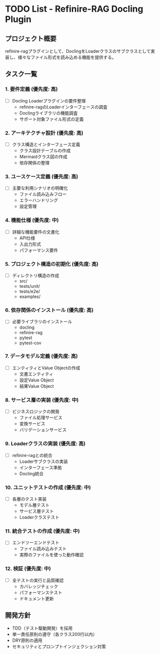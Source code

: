 # TODO List - Refinire-RAG Docling Plugin

## プロジェクト概要
refinire-ragプラグインとして、DoclingをLoaderクラスのサブクラスとして実装し、様々なファイル形式を読み込める機能を提供する。

## タスク一覧

### 1. 要件定義 (優先度: 高)
- [ ] Docling Loaderプラグインの要件整理
  - refinire-ragのLoaderインターフェースの調査
  - Doclingライブラリの機能調査
  - サポート対象ファイル形式の定義

### 2. アーキテクチャ設計 (優先度: 高)
- [ ] クラス構造とインターフェース定義
  - クラス設計テーブルの作成
  - Mermaidクラス図の作成
  - 依存関係の整理

### 3. ユースケース定義 (優先度: 高)
- [ ] 主要な利用シナリオの明確化
  - ファイル読み込みフロー
  - エラーハンドリング
  - 設定管理

### 4. 機能仕様 (優先度: 中)
- [ ] 詳細な機能要件の文書化
  - API仕様
  - 入出力形式
  - パフォーマンス要件

### 5. プロジェクト構造の初期化 (優先度: 高)
- [ ] ディレクトリ構造の作成
  - src/
  - tests/unit/
  - tests/e2e/
  - examples/

### 6. 依存関係のインストール (優先度: 高)
- [ ] 必要ライブラリのインストール
  - docling
  - refinire-rag
  - pytest
  - pytest-cov

### 7. データモデル定義 (優先度: 高)
- [ ] エンティティとValue Objectの作成
  - 文書エンティティ
  - 設定Value Object
  - 結果Value Object

### 8. サービス層の実装 (優先度: 中)
- [ ] ビジネスロジックの開発
  - ファイル処理サービス
  - 変換サービス
  - バリデーションサービス

### 9. Loaderクラスの実装 (優先度: 高)
- [ ] refinire-ragとの統合
  - Loaderサブクラスの実装
  - インターフェース準拠
  - Docling統合

### 10. ユニットテストの作成 (優先度: 中)
- [ ] 各層のテスト実装
  - モデル層テスト
  - サービス層テスト
  - Loaderクラステスト

### 11. 統合テストの作成 (優先度: 中)
- [ ] エンドツーエンドテスト
  - ファイル読み込みテスト
  - 実際のファイルを使った動作確認

### 12. 検証 (優先度: 中)
- [ ] 全テストの実行と品質確認
  - カバレッジチェック
  - パフォーマンステスト
  - ドキュメント更新

## 開発方針
- TDD（テスト駆動開発）を採用
- 単一責任原則の遵守（各クラス200行以内）
- DRY原則の適用
- セキュリティとプロンプトインジェクション対策